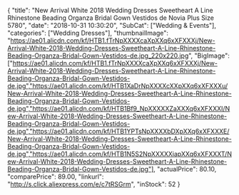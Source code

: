 {
	"title": "New Arrival White 2018 Wedding Dresses Sweetheart A Line Rhinestone Beading Organza Bridal Gown Vestidos de Novia Plus Size 5780",
	"date": "2018-10-31 10:30:20",
	"SubCat": ["Wedding & Events"],
	"categories": ["Wedding Dresses"],
	"thumbnailImage": "https://ae01.alicdn.com/kf/HTB1.fTrNpXXXXcaXpXXq6xXFXXXj/New-Arrival-White-2018-Wedding-Dresses-Sweetheart-A-Line-Rhinestone-Beading-Organza-Bridal-Gown-Vestidos-de.jpg_220x220.jpg",
	"BigImage": ["https://ae01.alicdn.com/kf/HTB1.fTrNpXXXXcaXpXXq6xXFXXXj/New-Arrival-White-2018-Wedding-Dresses-Sweetheart-A-Line-Rhinestone-Beading-Organza-Bridal-Gown-Vestidos-de.jpg","https://ae01.alicdn.com/kf/HTB1XaDrNpXXXXcXXpXXq6xXFXXXu/New-Arrival-White-2018-Wedding-Dresses-Sweetheart-A-Line-Rhinestone-Beading-Organza-Bridal-Gown-Vestidos-de.jpg","https://ae01.alicdn.com/kf/HTB1Bf9_NpXXXXXZaXXXq6xXFXXXI/New-Arrival-White-2018-Wedding-Dresses-Sweetheart-A-Line-Rhinestone-Beading-Organza-Bridal-Gown-Vestidos-de.jpg","https://ae01.alicdn.com/kf/HTB1YPTsNpXXXXbDXpXXq6xXFXXXE/New-Arrival-White-2018-Wedding-Dresses-Sweetheart-A-Line-Rhinestone-Beading-Organza-Bridal-Gown-Vestidos-de.jpg","https://ae01.alicdn.com/kf/HTB1N5S2NpXXXXXiapXXq6xXFXXXT/New-Arrival-White-2018-Wedding-Dresses-Sweetheart-A-Line-Rhinestone-Beading-Organza-Bridal-Gown-Vestidos-de.jpg"],
	"actualPrice": 80.10,
	"comparePrice": 89.00,
	"linkurl": "http://s.click.aliexpress.com/e/c7tRSGrm",
	"inStock": 52
}
